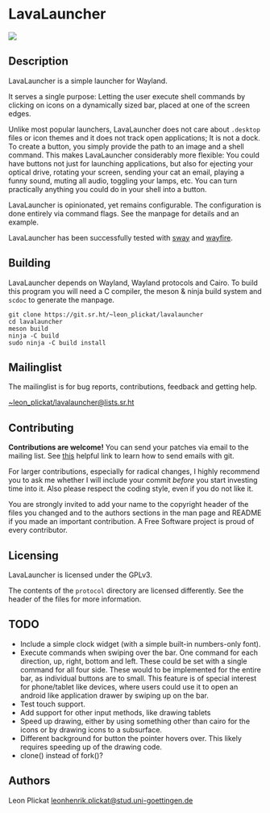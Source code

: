 # LavaLauncher
<img src="https://git.sr.ht/~leon_plickat/lavalauncher/blob/master/.meta/example.jpg">

## Description

LavaLauncher is a simple launcher for Wayland.

It serves a single purpose: Letting the user execute shell commands by clicking
on icons on a dynamically sized bar, placed at one of the screen edges.

Unlike most popular launchers, LavaLauncher does not care about `.desktop`
files or icon themes and it does not track open applications; It is not a dock.
To create a button, you simply provide the path to an image and a shell command.
This makes LavaLauncher considerably more flexible: You could have buttons not
just for launching applications, but also for ejecting your optical drive,
rotating your screen, sending your cat an email, playing a funny sound, muting
all audio, toggling your lamps, etc. You can turn practically anything you could
do in your shell into a button.

LavaLauncher is opinionated, yet remains configurable. The configuration is done
entirely via command flags. See the manpage for details and an example.

LavaLauncher has been successfully tested with [sway](https://github.com/swaywm/sway)
and [wayfire](https://github.com/WayfireWM/wayfire).


## Building

LavaLauncher depends on Wayland, Wayland protocols and Cairo. To build
this program you will need a C compiler, the meson & ninja build system and
`scdoc` to generate the manpage.

    git clone https://git.sr.ht/~leon_plickat/lavalauncher
    cd lavalauncher
    meson build
    ninja -C build
    sudo ninja -C build install


## Mailinglist

The mailinglist is for bug reports, contributions, feedback and getting help.

[~leon_plickat/lavalauncher@lists.sr.ht](mailto:~leon_plickat/lavalauncher@lists.sr.ht)


## Contributing

**Contributions are welcome!** You can send your patches via email to the
mailing list. See [this](https://git-send-email.io/) helpful link to learn how
to send emails with git.

For larger contributions, especially for radical changes, I highly recommend you
to ask me whether I will include your commit *before* you start investing time
into it. Also please respect the coding style, even if you do not like it.

You are strongly invited to add your name to the copyright header of the files
you changed and to the authors sections in the man page and README if you made
an important contribution. A Free Software project is proud of every contributor.


## Licensing

LavaLauncher is licensed under the GPLv3.

The contents of the `protocol` directory are licensed differently.  See the
header of the files for more information.


## TODO

* Include a simple clock widget (with a simple built-in numbers-only font).
* Execute commands when swiping over the bar. One command for each direction,
  up, right, bottom and left. These could be set with a single command for all
  four side. These would to be implemented for the entire bar, as individual
  buttons are to small. This feature is of special interest for phone/tablet
  like devices, where users could use it to open an android like application
  drawer by swiping up on the bar.
* Test touch support.
* Add support for other input methods, like drawing tablets
* Speed up drawing, either by using something other than cairo for the icons or
  by drawing icons to a subsurface.
* Different background for button the pointer hovers over. This likely requires
  speeding up of the drawing code.
* clone() instead of fork()?


## Authors

Leon Plickat <leonhenrik.plickat@stud.uni-goettingen.de>
